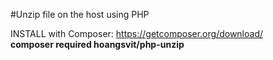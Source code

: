 #Unzip file on the host using PHP

INSTALL with Composer: https://getcomposer.org/download/ <br>
<b>composer required hoangsvit/php-unzip</b>
